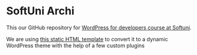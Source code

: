# SoftUni Archi

This our GitHub repository for [WordPress for developers course at Softuni](https://softuni.bg/trainings/4782/wordpress-for-developers-october-2024).


We are using [this static HTML template](https://themewagon.com/themes/archi-new/) to convert it to a dynamic WordPress theme with the help of a few custom plugins